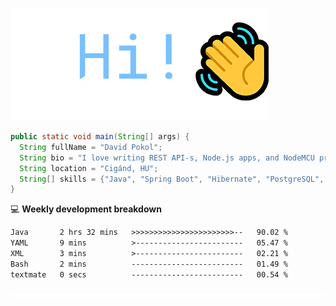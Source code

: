 ![Hi!](assets/images/hi.png)

```java
public static void main(String[] args) {
  String fullName = "David Pokol";
  String bio = "I love writing REST API-s, Node.js apps, and NodeMCU programs";
  String location = "Cigánd, HU";
  String[] skills = {"Java", "Spring Boot", "Hibernate", "PostgreSQL", "Git"};
}
```

💻 **Weekly development breakdown**
<!--START_SECTION:waka-->

```txt
Java       2 hrs 32 mins   >>>>>>>>>>>>>>>>>>>>>>>--   90.02 %
YAML       9 mins          >------------------------   05.47 %
XML        3 mins          >------------------------   02.21 %
Bash       2 mins          -------------------------   01.49 %
textmate   0 secs          -------------------------   00.54 %
```

<!--END_SECTION:waka-->

![footer](assets/images/footer.png)
